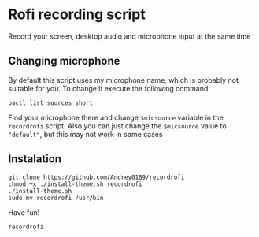 # Rofi recording script
Record your screen, desktop audio and microphone input at the same time

## Changing microphone
By default this script uses my microphone name, which is probably not suitable for you. To change it execute the following command:
```
pactl list sources short
```
Find your microphone there and change `$micsource` variable in the `recordrofi` script. Also you can just change the `$micsource` value to `"default"`, but this may not work in some cases

## Instalation
```
git clone https://github.com/Andrey0189/recordrofi
chmod +x ./install-theme.sh recordrofi
./install-theme.sh
sudo mv recordrofi /usr/bin
```
Have fun!
```
recordrofi
```

